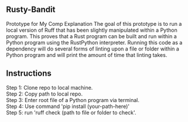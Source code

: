 ## Rusty-Bandit  
Prototype for My Comp Explanation The goal of this prototype is to run a local version of Ruff that has been slightly manipulated within a Python program. This proves that a Rust program can be built and run within a Python program using the RustPython interpreter. Running this code as a dependency will do several forms of linting upon a file or folder within a Python program and will print the amount of time that linting takes.
## Instructions  
Step 1: Clone repo to local machine.  
Step 2: Copy path to local repo.  
Step 3: Enter root file of a Python program via terminal.  
Step 4:  Use command 'pip install (your-path-here)'   
Step 5: run 'ruff check (path to file or folder to check'.
